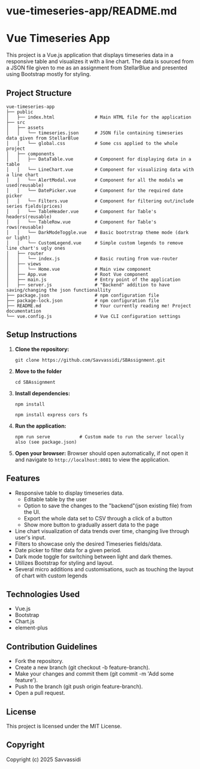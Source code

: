 # vue-timeseries-app/README.md

# Vue Timeseries App

This project is a Vue.js application that displays timeseries data in a responsive table and visualizes it with a line chart. The data is sourced from a JSON file given to me as an assignment from StellarBlue and presented using Bootstrap mostly for styling.

## Project Structure

```
vue-timeseries-app
├── public
│   ├── index.html               # Main HTML file for the application
├── src
│   ├── assets
│   │   └── timeseries.json      # JSON file containing timeseries data given from StellarBlue
│   │   └── global.css           # Some css applied to the whole project
│   ├── components
│   │   ├── DataTable.vue        # Component for displaying data in a table
│   │   └── LineChart.vue        # Component for visualizing data with a line chart
│   │   └── AlertModal.vue       # Component for all the modals we used(reusable)
│   │   └── DatePicker.vue       # Component for the required date picker
│   │   └── Filters.vue          # Component for filtering out/include series fields(prices)
│   │   └── TableHeader.vue      # Component for Table's headers(reusable)
│   │   └── TableRow.vue         # Component for Table's rows(reusable)
│   │   └── DarkModeToggle.vue   # Basic bootrstrap theme mode (dark or light)
│   │   └── CustomLegend.vue     # Simple custom legends to remove line chart's ugly ones
│   ├── router
│   │   └── index.js             # Basic routing from vue-router
│   ├── views
│   │   └── Home.vue             # Main view component
│   ├── App.vue                  # Root Vue component
│   ├── main.js                  # Entry point of the application
│   ├── server.js                # "Backend" addition to have saving/changing the json functionallity
├── package.json                 # npm configuration file
├── package-lock.json            # npm configuration file
├── README.md                    # Your currently reading me! Project documentation
└── vue.config.js                # Vue CLI configuration settings
```

## Setup Instructions

1. **Clone the repository:**
   ```
   git clone https://github.com/Savvassidi/SBAssignment.git

   ```

2. **Move to the folder**
   ```
   cd SBAssignment
   ```

3. **Install dependencies:**
   ```
   npm install
   ```
   ```
   npm install express cors fs
   ```

4. **Run the application:**
   ```
   npm run serve           # Custom made to run the server locally also (see package.json)
   ```

5. **Open your browser:**
   Browser should open automatically, if not open it and navigate to `http://localhost:8081` to view the application.

## Features

- Responsive table to display timeseries data.
   - Editable table by the user
   - Option to save the changes to the "backend"(json existing file) from the UI.
   - Export the whole data set to CSV through a click of a button
   - Show more button to gradually assert data to the page
- Line chart visualization of data trends over time, changing live through user's input.
- Filters to showcase only the desired Timeseries fields/data.
- Date picker to filter data for a given period.
- Dark mode toggle for switching between light and dark themes.
- Utilizes Bootstrap for styling and layout.
- Several micro additions and customisations, such as touching the layout of chart with custom legends

## Technologies Used

- Vue.js
- Bootstrap
- Chart.js
- element-plus

## Contribution Guidelines
- Fork the repository.
- Create a new branch (git checkout -b feature-branch).
- Make your changes and commit them (git commit -m 'Add some feature').
- Push to the branch (git push origin feature-branch).
- Open a pull request.

## License

This project is licensed under the MIT License.

## Copyright

Copyright (c) 2025 Savvassidi